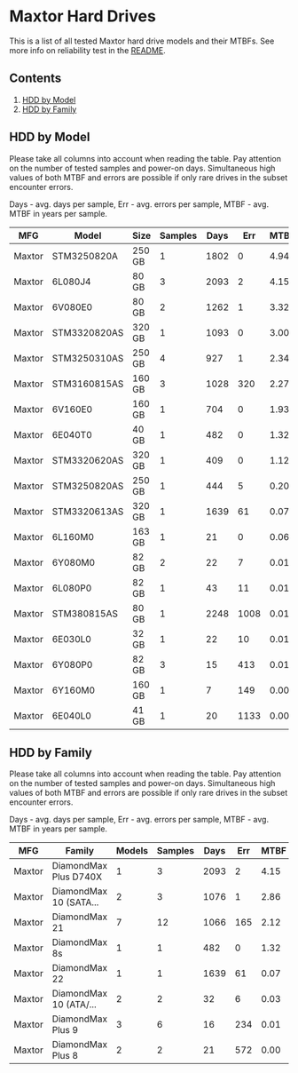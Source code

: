Maxtor Hard Drives
==================

This is a list of all tested Maxtor hard drive models and their MTBFs. See more
info on reliability test in the [README](https://github.com/bsdhw/SMART).

Contents
--------

1. [ HDD by Model  ](#hdd-by-model)
2. [ HDD by Family ](#hdd-by-family)

HDD by Model
------------

Please take all columns into account when reading the table. Pay attention on the
number of tested samples and power-on days. Simultaneous high values of both MTBF
and errors are possible if only rare drives in the subset encounter errors.

Days - avg. days per sample,
Err  - avg. errors per sample,
MTBF - avg. MTBF in years per sample.

| MFG       | Model              | Size   | Samples | Days  | Err   | MTBF |
|-----------|--------------------|--------|---------|-------|-------|------|
| Maxtor    | STM3250820A        | 250 GB | 1       | 1802  | 0     | 4.94   |
| Maxtor    | 6L080J4            | 80 GB  | 3       | 2093  | 2     | 4.15   |
| Maxtor    | 6V080E0            | 80 GB  | 2       | 1262  | 1     | 3.32   |
| Maxtor    | STM3320820AS       | 320 GB | 1       | 1093  | 0     | 3.00   |
| Maxtor    | STM3250310AS       | 250 GB | 4       | 927   | 1     | 2.34   |
| Maxtor    | STM3160815AS       | 160 GB | 3       | 1028  | 320   | 2.27   |
| Maxtor    | 6V160E0            | 160 GB | 1       | 704   | 0     | 1.93   |
| Maxtor    | 6E040T0            | 40 GB  | 1       | 482   | 0     | 1.32   |
| Maxtor    | STM3320620AS       | 320 GB | 1       | 409   | 0     | 1.12   |
| Maxtor    | STM3250820AS       | 250 GB | 1       | 444   | 5     | 0.20   |
| Maxtor    | STM3320613AS       | 320 GB | 1       | 1639  | 61    | 0.07   |
| Maxtor    | 6L160M0            | 163 GB | 1       | 21    | 0     | 0.06   |
| Maxtor    | 6Y080M0            | 82 GB  | 2       | 22    | 7     | 0.01   |
| Maxtor    | 6L080P0            | 82 GB  | 1       | 43    | 11    | 0.01   |
| Maxtor    | STM380815AS        | 80 GB  | 1       | 2248  | 1008  | 0.01   |
| Maxtor    | 6E030L0            | 32 GB  | 1       | 22    | 10    | 0.01   |
| Maxtor    | 6Y080P0            | 82 GB  | 3       | 15    | 413   | 0.01   |
| Maxtor    | 6Y160M0            | 160 GB | 1       | 7     | 149   | 0.00   |
| Maxtor    | 6E040L0            | 41 GB  | 1       | 20    | 1133  | 0.00   |

HDD by Family
-------------

Please take all columns into account when reading the table. Pay attention on the
number of tested samples and power-on days. Simultaneous high values of both MTBF
and errors are possible if only rare drives in the subset encounter errors.

Days - avg. days per sample,
Err  - avg. errors per sample,
MTBF - avg. MTBF in years per sample.

| MFG       | Family                 | Models | Samples | Days  | Err   | MTBF |
|-----------|------------------------|--------|---------|-------|-------|------|
| Maxtor    | DiamondMax Plus D740X  | 1      | 3       | 2093  | 2     | 4.15   |
| Maxtor    | DiamondMax 10 (SATA... | 2      | 3       | 1076  | 1     | 2.86   |
| Maxtor    | DiamondMax 21          | 7      | 12      | 1066  | 165   | 2.12   |
| Maxtor    | DiamondMax 8s          | 1      | 1       | 482   | 0     | 1.32   |
| Maxtor    | DiamondMax 22          | 1      | 1       | 1639  | 61    | 0.07   |
| Maxtor    | DiamondMax 10 (ATA/... | 2      | 2       | 32    | 6     | 0.03   |
| Maxtor    | DiamondMax Plus 9      | 3      | 6       | 16    | 234   | 0.01   |
| Maxtor    | DiamondMax Plus 8      | 2      | 2       | 21    | 572   | 0.00   |
